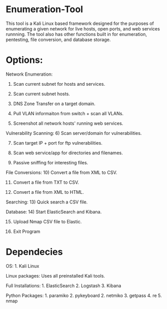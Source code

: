 # Enumeration-Tool

This tool is a Kali Linux based framework designed for the purposes of enumerating a given network for live hosts, open ports, and web services runnning. The tool also has other functions built in for enumeration, pentesting, file conversion, and database storage.

# Options:

 Network Enumeration:
  1) Scan current subnet for hosts and services.

  2) Scan current subnet hosts.

  3) DNS Zone Transfer on a target domain.

  4) Pull VLAN informaiton from switch + scan all VLANs.

  5) Screenshot all network hosts' running web services.
    
 Vulnerability Scanning:
  6) Scan server/domain for vulnerabilities.

  7) Scan target IP + port for ftp vulnerabilities.

  8) Scan web service/app for directories and filenames.

  9) Passive sniffing for interesting files.
   
File Conversions:
  10) Convert a file from XML to CSV.

  11) Convert a file from TXT to CSV.

  12) Convert a file from XML to HTML.
    
Searching:
    13) Quick search a CSV file.
    
Database:
  14) Start ElasticSearch and Kibana.

  15) Upload Nmap CSV file to Elastic.

  0) Exit Program
  
# Dependecies

  OS:
    1. Kali Linux
    
  Linux packages:
    Uses all preinstalled Kali tools.
  
  Full Installations:
    1. ElasticSearch 
    2. Logstash
    3. Kibana

  Python Packages:
    1. paramiko
    2. pykeyboard
    2. netmiko
    3. getpass
    4. re
    5. nmap
      
